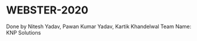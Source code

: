 # WEBSTER-2020
Done by Nitesh Yadav, Pawan Kumar Yadav, Kartik Khandelwal 
Team Name: KNP Solutions
